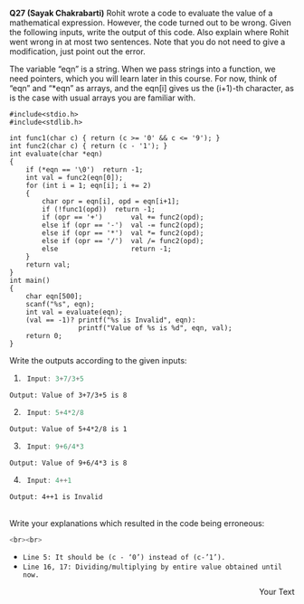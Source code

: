**Q27 (Sayak Chakrabarti)**
Rohit wrote a code to evaluate the value of a mathematical expression. However, the code turned out to be wrong. Given the following inputs, write the output of this code. Also explain where Rohit went wrong in at most two sentences. Note that you do not need to give a modification, just point out the error. <br>

The variable “eqn” is a string. When we pass strings into a function, we need pointers, which you will learn later in this course. For now, think of “eqn” and “\*eqn” as arrays, and the eqn[i] gives us the (i+1)-th character, as is the case with usual arrays you are familiar with.<br>

```
#include<stdio.h>
#include<stdlib.h>

int func1(char c) { return (c >= '0' && c <= '9'); }
int func2(char c) { return (c - '1'); }
int evaluate(char *eqn)
{
    if (*eqn == '\0')  return -1;
    int val = func2(eqn[0]);
    for (int i = 1; eqn[i]; i += 2)
    {
        char opr = eqn[i], opd = eqn[i+1];
        if (!func1(opd))  return -1;
        if (opr == '+')       val += func2(opd);
        else if (opr == '-')  val -= func2(opd);
        else if (opr == '*')  val *= func2(opd);
        else if (opr == '/')  val /= func2(opd);
        else                  return -1;
    }
    return val;
}
int main()
{
    char eqn[500];
    scanf("%s", eqn);
    int val = evaluate(eqn);
    (val == -1)? printf("%s is Invalid", eqn):
                 printf("Value of %s is %d", eqn, val);
	return 0;
}
```
Write the outputs according to the given inputs:
1. ```C
 	Input: 3+7/3+5
   ```
`Output: Value of 3+7/3+5 is 8`

2. ```C
 	Input: 5+4*2/8    
   ```
  `Output: Value of 5+4*2/8 is 1`
  
3. ```C
 	Input: 9+6/4*3  
   ```
  `Output: Value of 9+6/4*3 is 8`
  
4. ```C
 	Input: 4++1       
   ```
  `Output: 4++1 is Invalid`
<br><br>

Write your explanations which resulted in the code being erroneous:
```C
<br><br>
```
- `Line 5: It should be (c - ‘0’) instead of (c-’1’).`
- `Line 16, 17: Dividing/multiplying by entire value obtained until now.`

<p style='text-align: right;'> Your Text </p>




